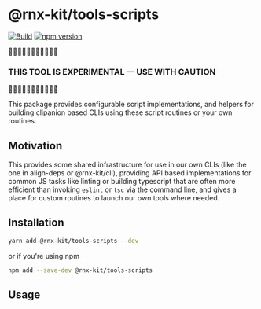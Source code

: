 <!-- We recommend an empty change log entry for a new package: `yarn change --empty` -->

# @rnx-kit/tools-scripts

[![Build](https://github.com/microsoft/rnx-kit/actions/workflows/build.yml/badge.svg)](https://github.com/microsoft/rnx-kit/actions/workflows/build.yml)
[![npm version](https://img.shields.io/npm/v/@rnx-kit/tools-scripts)](https://www.npmjs.com/package/@rnx-kit/tools-scripts)

🚧🚧🚧🚧🚧🚧🚧🚧🚧🚧🚧

### THIS TOOL IS EXPERIMENTAL — USE WITH CAUTION

🚧🚧🚧🚧🚧🚧🚧🚧🚧🚧🚧

This package provides configurable script implementations, and helpers for
building clipanion based CLIs using these script routines or your own routines.

## Motivation

This provides some shared infrastructure for use in our own CLIs (like the one
in align-deps or @rnx-kit/cli), providing API based implementations for common
JS tasks like linting or building typescript that are often more efficient than
invoking `eslint` or `tsc` via the command line, and gives a place for custom
routines to launch our own tools where needed.

## Installation

```sh
yarn add @rnx-kit/tools-scripts --dev
```

or if you're using npm

```sh
npm add --save-dev @rnx-kit/tools-scripts
```

## Usage
